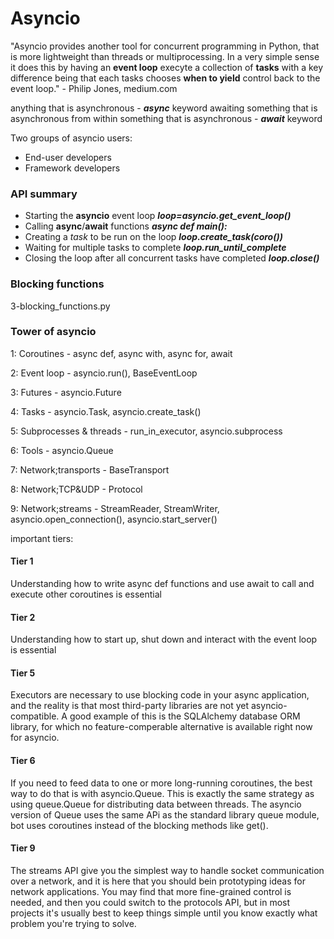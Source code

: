 # Asyncio

"Asyncio provides another tool for concurrent programming in Python, that is more lightweight than threads or multiprocessing. In a very simple sense it does this by having an **event loop** execyte a collection of **tasks** with a key difference being that each tasks chooses **when to yield** control back to the event loop." - Philip Jones, medium.com

anything that is asynchronous - ***async*** keyword
awaiting something that is asynchronous from within something that is asynchronous - ***await*** keyword

Two groups of asyncio users:
- End-user developers
- Framework developers

### API summary

- Starting the **asyncio** event loop ***loop=asyncio.get_event_loop()***
- Calling **async**/**await** functions ***async def main():***
- Creating a *task* to be run on the loop ***loop.create_task(coro())*** 
- Waiting for multiple tasks to complete ***loop.run_until_complete*** 
- Closing the loop after all concurrent tasks have completed ***loop.close()***

### Blocking functions
3-blocking\_functions.py

### Tower of asyncio

1: Coroutines - async def, async with, async for, await

2: Event loop - asyncio.run(), BaseEventLoop

3: Futures - asyncio.Future

4: Tasks - asyncio.Task, asyncio.create\_task()

5: Subprocesses & threads - run\_in\_executor, asyncio.subprocess

6: Tools - asyncio.Queue

7: Network;transports - BaseTransport

8: Network;TCP&UDP - Protocol

9: Network;streams - StreamReader, StreamWriter, asyncio.open\_connection(), asyncio.start\_server()

important tiers:

#### Tier 1
Understanding how to write async def functions and use await to call and execute other coroutines is essential

#### Tier 2
Understanding how to start up, shut down and interact with the event loop is essential

#### Tier 5
Executors are necessary to use blocking code in your async application, and the reality is that most third-party libraries are not yet asyncio-compatible. A good example of this is the SQLAlchemy database ORM library, for which no feature-comperable alternative is available right now for asyncio.

#### Tier 6
If you need to feed data to one or more long-running coroutines, the best way to do that is with asyncio.Queue. This is exactly the same strategy as using queue.Queue for distributing data between threads. The asyncio version of Queue uses the same APi as the standard library queue module, bot uses coroutines instead of the blocking methods like get().

#### Tier 9 
The streams API give you the simplest way to handle socket communication over a network, and it is here that you should bein prototyping ideas for network applications. 
You may find that more fine-grained control is needed, and then you could switch to the protocols API, but in most projects it's usually best to keep things simple until you know exactly what problem you're trying to solve.
